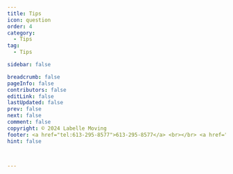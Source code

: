 ```yaml
---
title: Tips
icon: question
order: 4
category:
  - Tips
tag:
  - Tips

sidebar: false

breadcrumb: false
pageInfo: false
contributors: false
editLink: false
lastUpdated: false
prev: false
next: false
comment: false
copyright: © 2024 Labelle Moving
footer: <a href="tel:613-295-8577">613-295-8577</a> <br></br> <a href="mailto:info@labellemoving.com">info@labellemoving.com</a>
hint: false



---
```

<div class="vp-card-container">

<VPCard
  title="When To Start Packing For A Move(Week-By-Week Guide)"
  desc=" Discover the ultimate packing timeline for a stress-free move! Learn how to prepare your home, sort through belongings, and pack efficiently with our week-by-week guide. Get expert tips on how to avoid common packing mistakes and make your relocation smoother."
  link="https://moversville.com/blog/when-to-start-packing-for-a-move"
  background="rgba(253, 230, 138, 0.15)"
  icon="fa-solid fa-box"
/>
<meta name="keywords" content="packing for a move, moving timeline, relocation planning">


<VPCard
  title="Moving Boxes Calculator"
  desc=" Plan your move with precision using our Moving Boxes Calculator! Simply input your items, room sizes, and other details to receive a personalized box count. No more guessing or overspending on boxes you might not need."
  link="https://www.moving.com/moving-boxes/packing-calculator.asp"
  background="rgba(253, 230, 138, 0.15)"
  icon="fa-solid fa-box"
/>
<meta name="keywords" content="moving boxes calculator, packing supplies, relocation planning">

<VPCard
  title="Who to notify when you are moving checklist?"
  desc=" Avoid the hassle of forgotten notifications! Our checklist covers essential contacts like utility providers, insurance companies, and more, ensuring you stay organized and stress-free during your move."
  link="https://www.cmhc-schl.gc.ca/professionals/industry-innovation-and-leadership/industry-expertise/resources-for-mortgage-professionals/who-notify-when-moving-change-of-address-checklist"
  background="rgba(253, 230, 138, 0.15)"
  icon="fa-solid fa-box"
/>
<meta name="keywords" content="moving checklist, relocation planning, notification list">


<VPCard
  title="Should You Hire Professional Packers?"
  desc="Weigh the pros and cons of hiring professional packers! Learn about the benefits, costs, and potential drawbacks to help you make an informed decision that suits your relocation needs and budget."
  link="https://www.moving.com/tips/pros-cons-hiring-professional-packers/"
  background="rgba(253, 230, 138, 0.15)"
  icon="fa-solid fa-box"
/>
 <meta name="keywords" content="hiring movers, professional packing services, relocation planning">
 </div>

<div class=flexbox>
<speedy></speedy>
</div>

<script setup>
import speedy from "@source/components/speedy.vue"
</script>